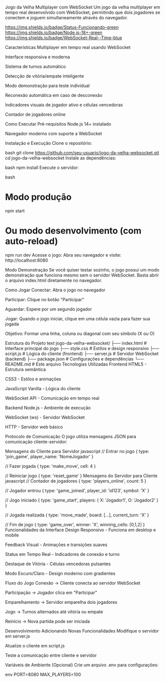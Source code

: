  Jogo da Velha Multiplayer com WebSocket
Um jogo da velha multiplayer em tempo real desenvolvido com WebSocket, permitindo que dois jogadores se conectem e joguem simultaneamente através do navegador.

https://img.shields.io/badge/Status-Funcionando-green https://img.shields.io/badge/Node.js-18+-green https://img.shields.io/badge/WebSocket-Real--Time-blue

 Características
 Multiplayer em tempo real usando WebSocket

 Interface responsiva e moderna

 Sistema de turnos automático

 Detecção de vitória/empate inteligente

 Modo demonstração para teste individual

 Reconexão automática em caso de desconexão

 Indicadores visuais de jogador ativo e células vencedoras

 Contador de jogadores online

 Como Executar
Pré-requisitos
Node.js 14+ instalado

Navegador moderno com suporte a WebSocket

Instalação e Execução
Clone o repositório:

bash
git clone https://github.com/seu-usuario/jogo-da-velha-websocket.git
cd jogo-da-velha-websocket
Instale as dependências:

bash
npm install
Execute o servidor:

bash
# Modo produção
npm start

# Ou modo desenvolvimento (com auto-reload)
npm run dev
Acesse o jogo:
Abra seu navegador e visite: http://localhost:8080

Modo Demonstração
Se você quiser testar sozinho, o jogo possui um modo demonstração que funciona mesmo sem o servidor WebSocket. Basta abrir o arquivo index.html diretamente no navegador.

 Como Jogar
Conectar: Abra o jogo no navegador

Participar: Clique no botão "Participar"

Aguardar: Espere por um segundo jogador

Jogar: Quando o jogo iniciar, clique em uma célula vazia para fazer sua jogada

Objetivo: Formar uma linha, coluna ou diagonal com seu símbolo (X ou O)

 Estrutura do Projeto
text
jogo-da-velha-websocket/
├── index.html          # Interface principal do jogo
├── style.css           # Estilos e design responsivo
├── script.js           # Lógica do cliente (frontend)
├── server.js           # Servidor WebSocket (backend)
├── package.json        # Configurações e dependências
└── README.md           # Este arquivo
 Tecnologias Utilizadas
Frontend
HTML5 - Estrutura semântica

CSS3 - Estilos e animações

JavaScript Vanilla - Lógica do cliente

WebSocket API - Comunicação em tempo real

Backend
Node.js - Ambiente de execução

WebSocket (ws) - Servidor WebSocket

HTTP - Servidor web básico

 Protocolo de Comunicação
O jogo utiliza mensagens JSON para comunicação cliente-servidor:

Mensagens do Cliente para Servidor
javascript
// Entrar no jogo
{ type: 'join_game', player_name: 'NomeJogador' }

// Fazer jogada
{ type: 'make_move', cell: 4 }

// Reiniciar jogo
{ type: 'reset_game' }
Mensagens do Servidor para Cliente
javascript
// Contador de jogadores
{ type: 'players_online', count: 5 }

// Jogador entrou
{ type: 'game_joined', player_id: 'id123', symbol: 'X' }

// Jogo iniciado
{ type: 'game_start', players: { X: 'Jogador1', O: 'Jogador2' } }

// Jogada realizada
{ type: 'move_made', board: [...], current_turn: 'X' }

// Fim de jogo
{ type: 'game_over', winner: 'X', winning_cells: [0,1,2] }
 Funcionalidades da Interface
Design Responsivo - Funciona em desktop e mobile

Feedback Visual - Animações e transições suaves

Status em Tempo Real - Indicadores de conexão e turno

Destaque de Vitória - Células vencedoras pulsantes

Modo Escuro/Claro - Design moderno com gradientes

 Fluxo do Jogo
Conexão → Cliente conecta ao servidor WebSocket

Participação → Jogador clica em "Participar"

Emparelhamento → Servidor emparelha dois jogadores

Jogo → Turnos alternados até vitória ou empate

Reinício → Nova partida pode ser iniciada

 Desenvolvimento
Adicionando Novas Funcionalidades
Modifique o servidor em server.js

Atualize o cliente em script.js

Teste a comunicação entre cliente e servidor

Variáveis de Ambiente (Opcional)
Crie um arquivo .env para configurações:

env
PORT=8080
MAX_PLAYERS=100
